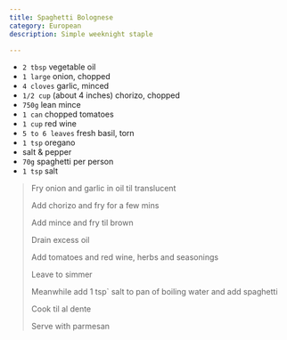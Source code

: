 ```yaml
---
title: Spaghetti Bolognese 
category: European
description: Simple weeknight staple

--- 
```

* `2 tbsp` vegetable oil
* `1 large` onion, chopped
* `4 cloves` garlic, minced
* `1/2 cup` (about 4 inches) chorizo, chopped
* `750g` lean mince
* `1 can` chopped tomatoes
* `1 cup` red wine
* `5 to 6 leaves` fresh basil, torn
* `1 tsp` oregano
* salt & pepper
* `70g` spaghetti per person
* `1 tsp` salt
 
> Fry onion and garlic in oil til translucent
>
> Add chorizo and fry for a few mins
>
> Add mince and fry til brown
>
> Drain excess oil
>
> Add tomatoes and red wine, herbs and seasonings
>
> Leave to simmer
>
> Meanwhile add 1 tsp` salt to pan of boiling water and add spaghetti
>
> Cook til al dente
>
> Serve with parmesan


